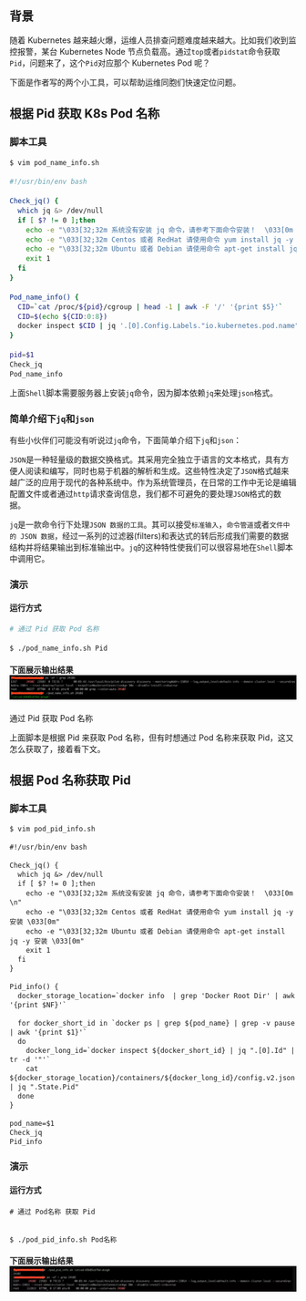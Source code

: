 ## 背景

随着 Kubernetes 越来越火爆，运维人员排查问题难度越来越大。比如我们收到监控报警，某台 Kubernetes Node 节点负载高。通过`top`或者`pidstat`命令获取`Pid`，问题来了，这个`Pid`对应那个 Kubernetes Pod 呢？

下面是作者写的两个小工具，可以帮助运维同胞们快速定位问题。

## 根据 Pid 获取 K8s Pod 名称

### 脚本工具

```bash
$ vim pod_name_info.sh

#!/usr/bin/env bash

Check_jq() {
  which jq &> /dev/null
  if [ $? != 0 ];then
    echo -e "\033[32;32m 系统没有安装 jq 命令，请参考下面命令安装！  \033[0m \n"
    echo -e "\033[32;32m Centos 或者 RedHat 请使用命令 yum install jq -y 安装 \033[0m"
    echo -e "\033[32;32m Ubuntu 或者 Debian 请使用命令 apt-get install jq -y 安装 \033[0m"
    exit 1
  fi
}

Pod_name_info() {
  CID=`cat /proc/${pid}/cgroup | head -1 | awk -F '/' '{print $5}'`
  CID=$(echo ${CID:0:8})
  docker inspect $CID | jq '.[0].Config.Labels."io.kubernetes.pod.name"'
}

pid=$1
Check_jq
Pod_name_info
```

上面`Shell`脚本需要服务器上安装`jq`命令，因为脚本依赖`jq`来处理`json`格式。

### 简单介绍下`jq`和`json`

有些小伙伴们可能没有听说过`jq`命令，下面简单介绍下`jq`和`json`：

`JSON`是一种轻量级的数据交换格式。其采用完全独立于语言的文本格式，具有方便人阅读和编写，同时也易于机器的解析和生成。这些特性决定了`JSON`格式越来越广泛的应用于现代的各种系统中。作为系统管理员，在日常的工作中无论是编辑配置文件或者通过`http`请求查询信息，我们都不可避免的要处理`JSON`格式的数据。

`jq`是一款命令行下处理`JSON 数据的工具`。其可以接受`标准输入`，`命令管道`或者`文件中的 JSON 数据`，经过一系列的过滤器\(filters\)和表达式的转后形成我们需要的数据结构并将结果输出到标准输出中。`jq`的这种特性使我们可以很容易地在`Shell`脚本中调用它。

### 演示

#### 运行方式

```bash
# 通过 Pid 获取 Pod 名称

$ ./pod_name_info.sh Pid
```

#### 下面展示输出结果![](/image/kubernetes/jq-1.png)

通过 Pid 获取 Pod 名称

上面脚本是根据 Pid 来获取 Pod 名称，但有时想通过 Pod 名称来获取 Pid，这又怎么获取了，接着看下文。

## 根据 Pod 名称获取 Pid

### 脚本工具

    $ vim pod_pid_info.sh

    #!/usr/bin/env bash

    Check_jq() {
      which jq &> /dev/null
      if [ $? != 0 ];then
        echo -e "\033[32;32m 系统没有安装 jq 命令，请参考下面命令安装！  \033[0m \n"
        echo -e "\033[32;32m Centos 或者 RedHat 请使用命令 yum install jq -y 安装 \033[0m"
        echo -e "\033[32;32m Ubuntu 或者 Debian 请使用命令 apt-get install jq -y 安装 \033[0m"
        exit 1
      fi
    }

    Pid_info() {
      docker_storage_location=`docker info  | grep 'Docker Root Dir' | awk '{print $NF}'`

      for docker_short_id in `docker ps | grep ${pod_name} | grep -v pause | awk '{print $1}'`
      do
        docker_long_id=`docker inspect ${docker_short_id} | jq ".[0].Id" | tr -d '"'`
        cat ${docker_storage_location}/containers/${docker_long_id}/config.v2.json | jq ".State.Pid"
      done
    }

    pod_name=$1
    Check_jq
    Pid_info

### 演示

#### 运行方式

```
# 通过 Pod名称 获取 Pid


$ ./pod_pid_info.sh Pod名称
```

#### 下面展示输出结果![](/image/kubernetes/jq-2.png)



